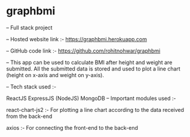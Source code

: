 # graphbmi

– Full stack project

– Hosted website link :- https://graphbmi.herokuapp.com

– GitHub code link :- https://github.com/rohitnohwar/graphbmi

– This app can be used to calculate BMI after height and weight are submitted. All the submitted data is stored and used to plot a line chart (height on x-axis and weight on y-axis).

– Tech stack used :-

ReactJS
ExpressJS (NodeJS)
MongoDB
– Important modules used :-

react-chart-js2 :- For plotting a line chart according to the data received from the back-end

axios :- For connecting the front-end to the back-end
